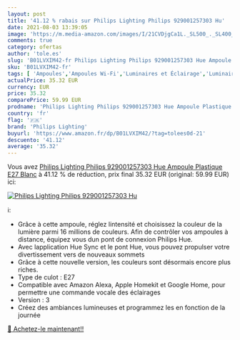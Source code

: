 ```yaml
---
layout: post
title: '41.12 % rabais sur Philips Lighting Philips 929001257303 Hu'
date: 2021-08-03 13:39:05
image: 'https://m.media-amazon.com/images/I/21CVDjgCa1L._SL500_._SL400_.jpg'
comments: true
category: ofertas
author: 'tole.es'
slug: 'B01LVXIM42-fr Philips Lighting Philips 929001257303 Hue Ampoule...'
sku: 'B01LVXIM42-fr'
tags: [ 'Ampoules','Ampoules Wi-Fi','Luminaires et Éclairage','Luminaires et éclairage','philips lighting', ]
actualPrice: 35.32 EUR
currency: EUR
price: 35.32
comparePrice: 59.99 EUR
prodname: 'Philips Lighting Philips 929001257303 Hue Ampoule Plastique E27 Blanc'
country: 'fr'
flag: '🇫🇷'
brand: 'Philips Lighting'
buyurl: 'https://www.amazon.fr/dp/B01LVXIM42/?tag=tolees0d-21'
descuento: '41.12'
average: '35.32'
---
```


Vous avez [Philips Lighting Philips 929001257303 Hue Ampoule Plastique E27 Blanc](https://www.amazon.fr/dp/B01LVXIM42/?tag=tolees0d-21)  à  41.12 % de réduction, prix final  35.32 EUR (original: 59.99 EUR) ici:

[![Philips Lighting Philips 929001257303 Hu](https://m.media-amazon.com/images/I/21CVDjgCa1L._SL500_._SL400_.jpg)](https://www.amazon.fr/dp/B01LVXIM42/?tag=tolees0d-21)

ℹ️:

- Grâce à cette ampoule, réglez lintensité et choisissez la couleur de la lumière parmi 16 millions de couleurs. Afin de contrôler vos ampoules à distance, équipez vous dun pont de connexion Philips Hue.
- Avec lapplication Hue Sync et le pont Hue, vous pouvez propulser votre divertissement vers de nouveaux sommets
- Grâce à cette nouvelle version, les couleurs sont désormais encore plus riches.
- Type de culot : E27
- Compatible avec Amazon Alexa, Apple Homekit et Google Home, pour permettre une commande vocale des éclairages
- Version : 3
- Créez des ambiances lumineuses et programmez les en fonction de la journée

[🛒 Achetez-le maintenant!!](https://www.amazon.fr/dp/B01LVXIM42/?tag=tolees0d-21)

